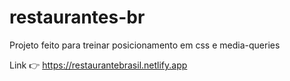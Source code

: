 # restaurantes-br
Projeto feito para treinar posicionamento em css e media-queries

Link :point_right: https://restaurantebrasil.netlify.app

